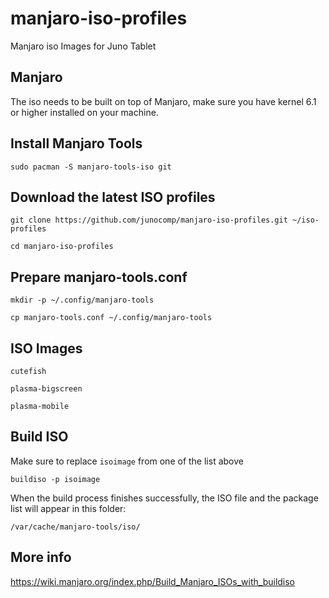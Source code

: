 # manjaro-iso-profiles
Manjaro iso Images for Juno Tablet

## Manjaro
The iso needs to be built on top of Manjaro, make sure you have kernel 6.1 or higher installed on your machine.

## Install Manjaro Tools
```sudo pacman -S manjaro-tools-iso git```

## Download the latest ISO profiles
```git clone https://github.com/junocomp/manjaro-iso-profiles.git ~/iso-profiles```

```cd manjaro-iso-profiles```

## Prepare manjaro-tools.conf
```mkdir -p ~/.config/manjaro-tools```

```cp manjaro-tools.conf ~/.config/manjaro-tools```

## ISO Images
```cutefish```

```plasma-bigscreen```

```plasma-mobile```

## Build ISO
Make sure to replace ```isoimage``` from one of the list above

```buildiso -p isoimage```

When the build process finishes successfully, the ISO file and the package list will appear in this folder:

```/var/cache/manjaro-tools/iso/```

## More info
https://wiki.manjaro.org/index.php/Build_Manjaro_ISOs_with_buildiso
